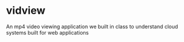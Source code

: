 # vidview
An mp4 video viewing application we built in class to understand cloud systems built for web applications
